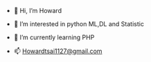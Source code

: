 - 👋 Hi, I’m Howard

- 👀 I’m interested in python ML,DL and Statistic

- 🌱 I’m currently learning PHP

- 📫 Howardtsai1127@gmail.com

<!---
- 👀 I’m interested in ...
- 💞️ I’m looking to collaborate on ...

howard3517/howard3517 is a ✨ special ✨ repository because its `README.md` (this file) appears on your GitHub profile.
You can click the Preview link to take a look at your changes.
--->


